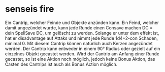 # senseis fire
Ein Cantrip, welcher Feinde und Objekte anzünden kann.
Ein Feind, welcher damit angezündet wurde, kann jede Runde einen Consave machen DC = dein SpellSave DC, um gelöscht zu werden. Solange er unter dem effekt ist, hat er disadvantage auf Attaks und nimmt jede Runde 1d4+2-con Schaden, minimal 0.
Mit diesem Cantrip können natürlich auch Kerzen angezündet werden. Der Cantrip kann entweder in einem 90° Radius oder gezielt auf ein einzelnes Objekt gecastet werden. Wird der Cantrip am Anfang einer Runde gecastet, so ist eine Aktion noch möglich, jedoch keine Bonus Aktion, das Casten des Cantrips ist auch als Bonus Action möglich.
